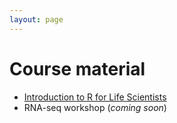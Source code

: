 ```yaml
---
layout: page
---
```


# Course material

* [Introduction to R for Life Scientists](intro-r-lifesci/)
* RNA-seq workshop (*coming soon*)
